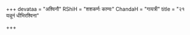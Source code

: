 +++
devataa = "अश्विनौ"
RShiH = "शशकर्णः काण्वः"
ChandaH = "गायत्री"
title = "२१ यन्नूनं धीभिरश्विना"

+++

